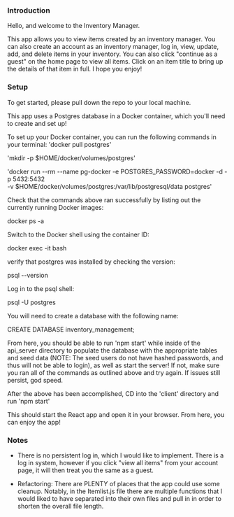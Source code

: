 ### Introduction

Hello, and welcome to the Inventory Manager.

This app allows you to view items created by an inventory manager. You can also create an account as an inventory manager, log in, view, update, add, and delete items in your inventory. You can also click "continue as a guest" on the home page to view all items. Click on an item title to bring up the details of that item in full. I hope you enjoy!

### Setup

To get started, please pull down the repo to your local machine.

This app uses a Postgres database in a Docker container, which you'll need to create and set up!

To set up your Docker container, you can run the following commands in your terminal:
'docker pull postgres'

'mkdir -p $HOME/docker/volumes/postgres'

'docker run --rm --name pg-docker -e POSTGRES_PASSWORD=docker -d -p 5432:5432 \
-v $HOME/docker/volumes/postgres:/var/lib/postgresql/data postgres'

Check that the commands above ran successfully by listing out the currently running Docker images:

docker ps -a

Switch to the Docker shell using the container ID:

docker exec -it <PSQL-Container-ID> bash

verify that postgres was installed by checking the version:

psql --version

Log in to the psql shell:

psql -U postgres

You will need to create a database with the following name:

CREATE DATABASE inventory_management;

From here, you should be able to run 'npm start' while inside of the api_server directory to populate the database with the appropriate tables and seed data (NOTE: The seed users do not have hashed passwords, and thus will not be able to login), as well as start the server! If not, make sure you ran all of the commands as outlined above and try again. If issues still persist, god speed.

After the above has been accomplished, CD into the 'client' directory and run 'npm start'

This should start the React app and open it in your browser. From here, you can enjoy the app!

### Notes

- There is no persistent log in, which I would like to implement. There is a log in system, however if you click "view all items" from your account page, it will then treat you the same as a guest.

- Refactoring: There are PLENTY of places that the app could use some cleanup. Notably, in the Itemlist.js file there are multiple functions that I would liked to have separated into their own files and pull in in order to shorten the overall file length.
